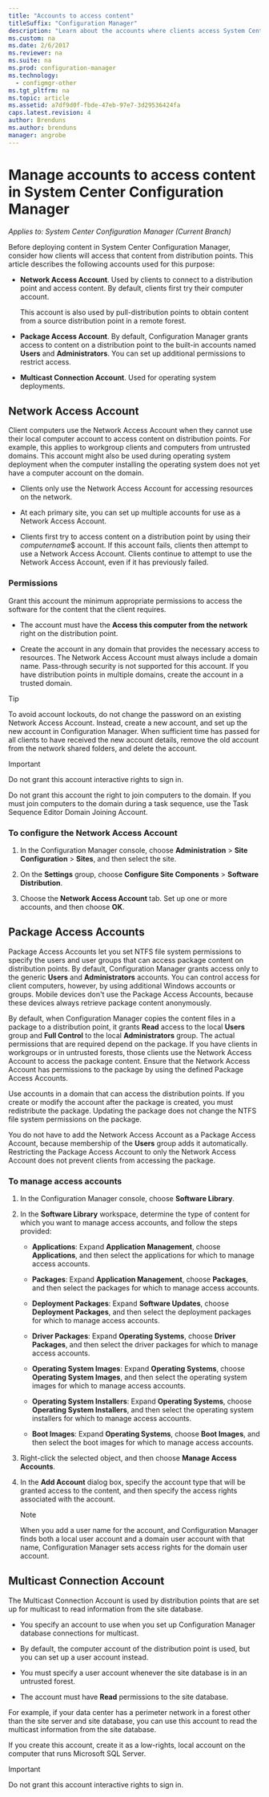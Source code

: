 ```yaml
---
title: "Accounts to access content"
titleSuffix: "Configuration Manager"
description: "Learn about the accounts where clients access System Center Configuration Manager content."
ms.custom: na
ms.date: 2/6/2017
ms.reviewer: na
ms.suite: na
ms.prod: configuration-manager
ms.technology:
  - configmgr-other
ms.tgt_pltfrm: na
ms.topic: article
ms.assetid: a7df9d0f-fbde-47eb-97e7-3d29536424fa
caps.latest.revision: 4
author: Brenduns
ms.author: brenduns
manager: angrobe
---
```

# Manage accounts to access content in System Center Configuration Manager

*Applies to: System Center Configuration Manager (Current Branch)*

Before deploying content in System Center Configuration Manager, consider how clients will access that content from distribution points. This article describes the following accounts used for this purpose:

-   **Network Access Account**. Used by clients to connect to a distribution point and access content. By default, clients first try their computer account.

     This account is also used by pull-distribution points to obtain content from a source distribution point in a remote forest.  

-   **Package Access Account**. By default, Configuration Manager grants access to content on a distribution point to the built-in accounts named **Users** and **Administrators**. You can set up additional permissions to restrict access.  

-   **Multicast Connection Account**. Used for operating system deployments.  

##  <a name="bkmk_NAA"></a> Network Access Account  
 Client computers use the Network Access Account when they cannot use their local computer account to access content on distribution points. For example, this applies to workgroup clients and computers from untrusted domains. This account might also be used during operating system deployment when the computer installing the operating system does not yet have a computer account on the domain.  

-   Clients only use the Network Access Account for accessing resources on the network.  

-   At each primary site, you can set up multiple accounts for use as a Network Access Account.  

-   Clients first try to access content on a distribution point by using their *computername*$ account. If this account fails, clients then attempt to use a Network Access Account. Clients continue to attempt to use the Network Access Account, even if it has previously failed.  

### Permissions
Grant this account the minimum appropriate permissions to access the software for the content that the client requires.  

-   The account must have the **Access this computer from the network** right on the distribution point.  

-   Create the account in any domain that provides the necessary access to resources. The Network Access Account must always include a domain name. Pass-through security is not supported for this account. If you have distribution points in multiple domains, create the account in a trusted domain.  

> [!TIP]  
>  To avoid account lockouts, do not change the password on an existing Network Access Account. Instead, create a new account, and set up the new account in Configuration Manager. When sufficient time has passed for all clients to have received the new account details, remove the old account from the network shared folders, and delete the account.  

> [!IMPORTANT]  
>  Do not grant this account interactive rights to sign in.  
>   
>  Do not grant this account the right to join computers to the domain. If you must join computers to the domain during a task sequence, use the Task Sequence Editor Domain Joining Account.  

### To configure the Network Access Account  

1.  In the Configuration Manager console, choose **Administration** >   **Site Configuration** >  **Sites**, and then select the site.  

2.  On the **Settings** group, choose **Configure Site Components** > **Software Distribution**.  

3.  Choose the **Network Access Account** tab. Set up one or more accounts, and then choose **OK**.  

##  <a name="bkmk_Paa"></a> Package Access Accounts  
 Package Access Accounts let you set NTFS file system permissions to specify the users and user groups that can access package content on distribution points. By default, Configuration Manager grants access only to the generic **Users** and **Administrators** accounts. You can control access for client computers, however, by using additional Windows accounts or groups. Mobile devices don't use the Package Access Accounts, because these devices always retrieve package content anonymously.  

 By default, when Configuration Manager copies the content files in a package to a distribution point, it grants **Read** access to the local **Users** group and **Full Control** to the local **Administrators** group. The actual permissions that are required depend on the package. If you have clients in workgroups or in untrusted forests, those clients use the Network Access Account to access the package content. Ensure that the Network Access Account has permissions to the package by using the defined Package Access Accounts.  

 Use accounts in a domain that can access the distribution points. If you create or modify the account after the package is created, you must redistribute the package. Updating the package does not change the NTFS file system permissions on the package.  

 You do not have to add the Network Access Account as a Package Access Account, because membership of the **Users** group adds it automatically. Restricting the Package Access Account to only the Network Access Account does not prevent clients from accessing the package.  

### To manage access accounts  

1.  In the Configuration Manager console, choose **Software Library**.  

2.  In the **Software Library** workspace, determine the type of content for which you want to manage access accounts, and follow the steps provided:  

    -   **Applications**: Expand **Application Management**, choose **Applications**, and then select the applications for which to manage access accounts.  

    -   **Packages**: Expand **Application Management**, choose **Packages**, and then select the packages for which to manage access accounts.  

    -   **Deployment Packages**: Expand **Software Updates**, choose **Deployment Packages**, and then select the deployment packages for which to manage access accounts.  

    -   **Driver Packages**: Expand **Operating Systems**, choose **Driver Packages**, and then select the driver packages for which to manage access accounts.  

    -   **Operating System Images**: Expand **Operating Systems**, choose **Operating System Images**, and then select the operating system images for which to manage access accounts.  

    -   **Operating System Installers**: Expand **Operating Systems**, choose **Operating System Installers**, and then select the operating system installers for which to manage access accounts.  

    -   **Boot Images**: Expand **Operating Systems**, choose **Boot Images**, and then select the boot images for which to manage access accounts.  

3.  Right-click the selected object, and then choose **Manage Access Accounts**.  

4.  In the **Add Account** dialog box, specify the account type that will be granted access to the content, and then specify the access rights associated with the account.  

    > [!NOTE]  
    >  When you add a user name for the account, and Configuration Manager finds both a local user account and a domain user account with that name, Configuration Manager sets access rights for the domain user account.  

##  <a name="bkmk_multi"></a> Multicast Connection Account  
 The Multicast Connection Account is used by distribution points that are set up for multicast to read information from the site database.  

-   You specify an account to use when you set up Configuration Manager database connections for multicast.  

-   By default, the computer account of the distribution point is used, but you can set up a user account instead.  

-   You must specify a user account whenever the site database is in an untrusted forest.  

-   The account must have **Read** permissions to the site database.  

For example, if your data center has a perimeter network in a forest other than the site server and site database, you can use this account to read the multicast information from the site database.

If you create this account, create it as a low-rights, local account on the computer that runs Microsoft SQL Server.  

> [!IMPORTANT]  
>  Do not grant this account interactive rights to sign in.  
